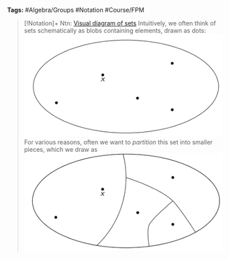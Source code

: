 ---
---

**Tags:** #Algebra/Groups #Notation #Course/FPM 

 > 
 > \[!Notation\]+ Ntn: [Visual diagram of sets](Visual%20diagram%20of%20sets.md)
 > Intuitively, we often think of sets schematically as blobs containing elements, drawn as dots:
 > ![Pasted image 20230213172002.png](Images\Pasted%20image%2020230213172002.png)
 > For various reasons, often we want to *partition* this set into smaller pieces, which we draw as
 > ![Pasted image 20230213172045.png](Images\Pasted%20image%2020230213172045.png)
